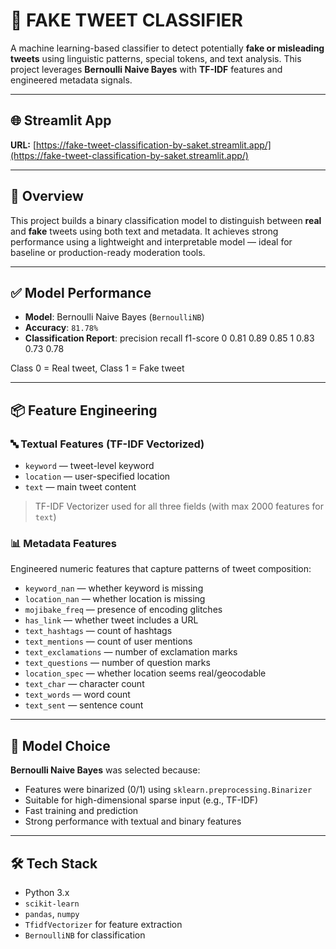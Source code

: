 # 🧪 FAKE TWEET CLASSIFIER

A machine learning-based classifier to detect potentially **fake or misleading tweets** using linguistic patterns, special tokens, and text analysis. This project leverages **Bernoulli Naive Bayes** with **TF-IDF** features and engineered metadata signals.

---

## 🌐 Streamlit App  
**URL:** [https://fake-tweet-classification-by-saket.streamlit.app/](https://fake-tweet-classification-by-saket.streamlit.app/)

---

## 🚀 Overview

This project builds a binary classification model to distinguish between **real** and **fake** tweets using both text and metadata. It achieves strong performance using a lightweight and interpretable model — ideal for baseline or production-ready moderation tools.

---

## ✅ Model Performance

- **Model**: Bernoulli Naive Bayes (`BernoulliNB`)  
- **Accuracy**: `81.78%`  
- **Classification Report**:
            precision    recall  f1-score
    0       0.81        0.89    0.85
    1       0.83        0.73    0.78

Class 0 = Real tweet, Class 1 = Fake tweet

---

## 📦 Feature Engineering

### 🔤 Textual Features (TF-IDF Vectorized)
- `keyword` — tweet-level keyword  
- `location` — user-specified location  
- `text` — main tweet content  

> TF-IDF Vectorizer used for all three fields (with max 2000 features for `text`)

### 📊 Metadata Features
Engineered numeric features that capture patterns of tweet composition:
- `keyword_nan` — whether keyword is missing  
- `location_nan` — whether location is missing  
- `mojibake_freq` — presence of encoding glitches  
- `has_link` — whether tweet includes a URL  
- `text_hashtags` — count of hashtags  
- `text_mentions` — count of user mentions  
- `text_exclamations` — number of exclamation marks  
- `text_questions` — number of question marks  
- `location_spec` — whether location seems real/geocodable  
- `text_char` — character count  
- `text_words` — word count  
- `text_sent` — sentence count  

---

## 🧠 Model Choice

**Bernoulli Naive Bayes** was selected because:
- Features were binarized (0/1) using `sklearn.preprocessing.Binarizer`  
- Suitable for high-dimensional sparse input (e.g., TF-IDF)  
- Fast training and prediction  
- Strong performance with textual and binary features  

---

## 🛠️ Tech Stack

- Python 3.x  
- `scikit-learn`  
- `pandas`, `numpy`  
- `TfidfVectorizer` for feature extraction  
- `BernoulliNB` for classification  
